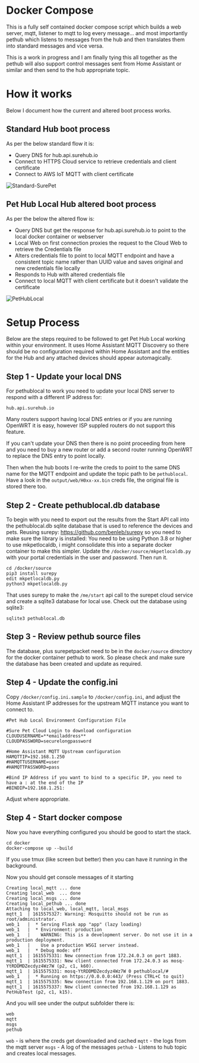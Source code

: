 # Docker Compose

This is a fully self contained docker compose script which builds a web server, mqtt, listener to mqtt to log every message... and most  importantly pethub which listens to messages from the hub and then translates them into standard messages and vice versa.

This is a work in progress and I am finally tying this all together as the pethub will also support control messages sent from Home Assistant or similar and then send to the hub appropriate topic.

# How it works
Below I document how the current and altered boot process works.

## Standard Hub boot process

As per the below standard flow it is:
- Query DNS for hub.api.surehub.io
- Connect to HTTPS Cloud service to retrieve credentials and client certificate
- Connect to AWS IoT MQTT with client certificate 

![Standard-SurePet](http://www.plantuml.com/plantuml/proxy?cache=no&src=https://raw.githubusercontent.com/plambrechtsen/pethublocal/main/docs/SurePet.iuml)

## Pet Hub Local Hub altered boot process

As per the below the altered flow is:
- Query DNS but get the response for hub.api.surehub.io to point to the local docker container or webserver
- Local Web on first connection proxies the request to the Cloud Web to retrieve the Credentials file
- Alters credentials file to point to local MQTT endpoint and have a consistent topic name rather than UUID value and saves original and new credentials file locally
- Responds to Hub with altered credentials file
- Connect to local MQTT with client certificate but it doesn't validate the certificate

![PetHubLocal](http://www.plantuml.com/plantuml/proxy?cache=no&src=https://raw.githubusercontent.com/plambrechtsen/pethublocal/main/docs/Pethublocal.iuml)


# Setup Process
Below are the steps required to be followed to get Pet Hub Local working within your environment. It uses Home Assistant MQTT Discovery so there should be no configuration required within Home Assistant and the entities for the Hub and any attached devices should appear automagically.

## Step 1 - Update your local DNS
For pethublocal to work you need to update your local DNS server to respond with a different IP address for:
```
hub.api.surehub.io
```
Many routers support having local DNS entries or if you are running OpenWRT it is easy, however ISP suppled routers do not support this feature.

If you can't update your DNS then there is no point proceeding from here and you need to buy a new router or add a second router running OpenWRT to replace the DNS entry to point locally.

Then when the hub boots I re-write the creds to point to the same DNS name for the MQTT endpoint and update the topic path to be `pethublocal`.  Have a look in the `output/web/H0xx-xx.bin` creds file, the original file is stored there too.

## Step 2 - Create pethublocal.db database
To begin with you need to export out the results from the Start API call into the pethublocal.db sqlite database that is used to reference the devices and pets. Reusing surepy: https://github.com/benleb/surepy so you need to make sure the library is installed:
You need to be using Python 3.8 or higher to use mkpetlocaldb, i might consolidate this into a separate docker container to make this simpler.
Update the `/docker/source/mkpetlocaldb.py` with your portal credentials in the user and password. Then run it.
```
cd /docker/source
pip3 install surepy
edit mkpetlocaldb.py
python3 mkpetlocaldb.py
```
That uses surepy to make the `/me/start` api call to the surepet cloud service and create a sqlite3 database for local use. Check out the database using sqlite3:
```
sqlite3 pethublocal.db
```

## Step 3 - Review pethub source files 
The database, plus surepetpacket need to be in the `docker/source` directory for the docker container pethub to work. So please check and make sure the database has been created and update as required.

## Step 4 - Update the config.ini

Copy `/docker/config.ini.sample` to `/docker/config.ini`, and adjust the Home Assistant IP addresses for the upstream MQTT instance you want to connect to.

 ```
#Pet Hub Local Environment Configuration File

#Sure Pet Cloud Login to download configuration
CLOUDUSERNAME=**emailaddress**
CLOUDPASSWORD=securelongpassword

#Home Assistant MQTT Upstream configuration
HAMQTTIP=192.168.1.250
#HAMQTTUSERNAME=user
#HAMQTTPASSWORD=pass

#Bind IP Address if you want to bind to a specific IP, you need to have a : at the end of the IP
#BINDIP=192.168.1.251:
```

Adjust where appropriate.

## Step 4 - Start docker compose
Now you have everything configured you should be good to start the stack.
```
cd docker
docker-compose up --build
```

If you use tmux (like screen but better) then you can have it running in the background.

Now you should get console messages of it starting

```
Creating local_mqtt ... done
Creating local_web  ... done
Creating local_msgs ... done
Creating local_pethub ... done
Attaching to local_web, local_mqtt, local_msgs
mqtt_1  | 1615575327: Warning: Mosquitto should not be run as root/administrator.
web_1   |  * Serving Flask app "app" (lazy loading)
web_1   |  * Environment: production
web_1   |    WARNING: This is a development server. Do not use it in a production deployment.
web_1   |    Use a production WSGI server instead.
web_1   |  * Debug mode: off
mqtt_1  | 1615575331: New connection from 172.24.0.3 on port 1883.
mqtt_1  | 1615575331: New client connected from 172.24.0.3 as mosq-YtRDDMDZecdyz4Wz7W (p2, c1, k60).
mqtt_1  | 1615575331: mosq-YtRDDMDZecdyz4Wz7W 0 pethublocal/#
web_1   |  * Running on https://0.0.0.0:443/ (Press CTRL+C to quit)
mqtt_1  | 1615575335: New connection from 192.168.1.129 on port 1883.
mqtt_1  | 1615575337: New client connected from 192.168.1.129 as PetHubTest (p2, c1, k15).
```
And you will see under the output subfolder there is:
```
web
mqtt
msgs
pethub
```

`web` - is where the creds get downloaded and cached
`mqtt` - the logs from the mqtt server
`msgs` - A log of the messages
`pethub` - Listens to hub topic and creates local messages.
